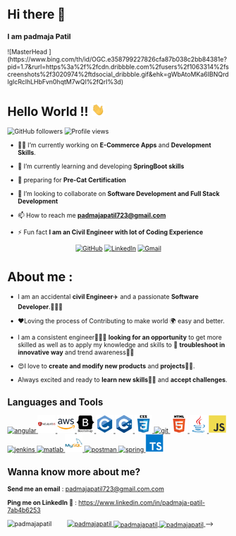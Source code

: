 <h1> Hi there 👋</h1>

<h3>I am padmaja Patil</h3>
![MasterHead ](https://www.bing.com/th/id/OGC.e358799227826cfa87b038c2bb84381e?pid=1.7&rurl=https%3a%2f%2fcdn.dribbble.com%2fusers%2f1063314%2fscreenshots%2f3020974%2ftdsocial_dribbble.gif&ehk=gWbAtoMKa6IBNQrdlgIcRclhLHbFvn0hqtM7wQI%2fQrI%3d) 

  
# Hello World !! <img src="https://github.com/Shreyajadhavpatil/Shreyajadhavpatil/blob/main/Assets/Hi.gif" width="30px">


<link href="style.css" rel="stylesheet"></link>



<!-- Followers -->
![GitHub followers](https://img.shields.io/github/followers/Shreyajadhavpatil?style=flat&label=FOLLOWERS) 
![Profile views](https://gpvc.arturio.dev/shreyajadhavpatil)  


- 👨‍💻 I’m currently working on **E-Commerce Apps** and **Development Skills**.

- 🔭 I’m currently learning and developing **SpringBoot skills**

- 🌱 preparing for **Pre-Cat Certification**

- 👯 I’m looking to collaborate on **Software Development and Full Stack Development**

- 📫 How to reach me **padmajapatil723@gmail.com**

- ⚡ Fun fact **I am an Civil Engineer with lot of Coding Experience**

<p align="center">
	<a href="https://github.com/padmajapatil" target="_blank"><img src="https://img.icons8.com/bubbles/50/000000/github.png" alt="GitHub"/></a>
	<a href="https://www.linkedin.com/in/padmaja-patil-7ab4b6253" target="_blank"><img src="https://img.icons8.com/bubbles/50/000000/linkedin.png" alt="LinkedIn"/></a>
<!-- 	<a href="https://www.instagram.com/_shree_017_/" target="_blank"><img src="https://img.icons8.com/bubbles/50/000000/instagram.png" alt="Instagram"/></a> -->
	<a href="mailto:padmajapatil723@gmail.com" target="_blank"><img src="https://img.icons8.com/bubbles/50/000000/gmail.png" alt="Gmail"/></a>
</p>


# **About me** :

- I am an accidental **civil Engineer**✈️ and a passionate **Software Developer**.👩🏻‍💻 
 - ❤️Loving the process of Contributing to make world 🌍 easy and better.
- I am a consistent engineer👩🏻‍💻  **looking for an opportunity** to get more skilled as well as to apply my knowledge and skills to 🎯 **troubleshoot in innovative way** and trend awareness🕵️‍♀️
- 😍I love to **create and modify new products** and **projects**👨‍💻.

- Always excited and ready to **learn new skills👨‍🎓** and **accept challenges**.





## **Languages and Tools**
<p align="left"> <a href="https://angular.io" target="_blank" rel="noreferrer"> <img src="https://angular.io/assets/images/logos/angular/angular.svg" alt="angular" width="40" height="40"/> </a> <a href="https://angular.io" target="_blank" rel="noreferrer"> <img src="https://raw.githubusercontent.com/devicons/devicon/master/icons/angularjs/angularjs-original-wordmark.svg" alt="angularjs" width="40" height="40"/> </a> <a href="https://aws.amazon.com" target="_blank" rel="noreferrer"> <img src="https://raw.githubusercontent.com/devicons/devicon/master/icons/amazonwebservices/amazonwebservices-original-wordmark.svg" alt="aws" width="40" height="40"/> </a> <a href="https://getbootstrap.com" target="_blank" rel="noreferrer"> <img src="https://raw.githubusercontent.com/devicons/devicon/master/icons/bootstrap/bootstrap-plain-wordmark.svg" alt="bootstrap" width="40" height="40"/> </a> <a href="https://www.cprogramming.com/" target="_blank" rel="noreferrer"> <img src="https://raw.githubusercontent.com/devicons/devicon/master/icons/c/c-original.svg" alt="c" width="40" height="40"/> </a> <a href="https://www.w3schools.com/cpp/" target="_blank" rel="noreferrer"> <img src="https://raw.githubusercontent.com/devicons/devicon/master/icons/cplusplus/cplusplus-original.svg" alt="cplusplus" width="40" height="40"/> </a> <a href="https://www.w3schools.com/css/" target="_blank" rel="noreferrer"> <img src="https://raw.githubusercontent.com/devicons/devicon/master/icons/css3/css3-original-wordmark.svg" alt="css3" width="40" height="40"/> </a> <a href="https://git-scm.com/" target="_blank" rel="noreferrer"> <img src="https://www.vectorlogo.zone/logos/git-scm/git-scm-icon.svg" alt="git" width="40" height="40"/> </a> <a href="https://www.w3.org/html/" target="_blank" rel="noreferrer"> <img src="https://raw.githubusercontent.com/devicons/devicon/master/icons/html5/html5-original-wordmark.svg" alt="html5" width="40" height="40"/> </a> <a href="https://www.java.com" target="_blank" rel="noreferrer"> <img src="https://raw.githubusercontent.com/devicons/devicon/master/icons/java/java-original.svg" alt="java" width="40" height="40"/> </a> <a href="https://developer.mozilla.org/en-US/docs/Web/JavaScript" target="_blank" rel="noreferrer"> <img src="https://raw.githubusercontent.com/devicons/devicon/master/icons/javascript/javascript-original.svg" alt="javascript" width="40" height="40"/> </a> <a href="https://www.jenkins.io" target="_blank" rel="noreferrer"> <img src="https://www.vectorlogo.zone/logos/jenkins/jenkins-icon.svg" alt="jenkins" width="40" height="40"/> </a> <a href="https://www.mathworks.com/" target="_blank" rel="noreferrer"> <img src="https://upload.wikimedia.org/wikipedia/commons/2/21/Matlab_Logo.png" alt="matlab" width="40" height="40"/> </a> <a href="https://www.mysql.com/" target="_blank" rel="noreferrer"> <img src="https://raw.githubusercontent.com/devicons/devicon/master/icons/mysql/mysql-original-wordmark.svg" alt="mysql" width="40" height="40"/> </a> <a href="https://postman.com" target="_blank" rel="noreferrer"> <img src="https://www.vectorlogo.zone/logos/getpostman/getpostman-icon.svg" alt="postman" width="40" height="40"/> </a> <a href="https://spring.io/" target="_blank" rel="noreferrer"> <img src="https://www.vectorlogo.zone/logos/springio/springio-icon.svg" alt="spring" width="40" height="40"/> </a> <a href="https://www.typescriptlang.org/" target="_blank" rel="noreferrer"> <img src="https://raw.githubusercontent.com/devicons/devicon/master/icons/typescript/typescript-original.svg" alt="typescript" width="40" height="40"/> </a> </p>


## **Wanna know more about me?** 
**Send me an email** : padmajapatil723@gmail.com.com

**Ping me on LinkedIn 📲** : <a href="https://www.linkedin.com/in/padmaja-patil-7ab4b6253">https://www.linkedin.com/in/padmaja-patil-7ab4b6253</a>

<!-- ## **GitHub Trophies :**
<!-- https://github.com/ryo-ma/github-profile-trophy -->

<p align="center">
  <a href="https://github.com/ryo-ma/github-profile-trophy">
    <img src="https://github-profile-trophy.vercel.app/?username=padmajapatil" alt="padmajapatil"  />
  </a> 


<a href ="https://github.com/padmajapatil" title="Redirect's to padmajapatil Github">
<img align="left" src="https://github-readme-stats.vercel.app/api?username=padmajapatil&show_icons=true&locale=en" alt="padmajapatil" />
  </a>

<a href ="https://github.com/padmajapatil" title="Redirect's to padmajapatill Github">
  <img align="center" src="https://github-readme-streak-stats.herokuapp.com/?user=padmajapatil&" alt="padmajapatil" />
  </a>	


<a href ="https://github.com/padmajapatil" title="Redirect's to padmajapatil Github">
  <img align="center" src="https://github-readme-stats.vercel.app/api/top-langs?username=padmajapatil&show_icons=true&locale=en&layout=compact" alt="padmajapatil" />
  </a>
	 -->

  



<!-- </p>

<p align="center">
<a href="">
 <img align="center" src="https://github.com/padmajapatil/padmajapatil/blob/main/Assets/thanks.gif" width="1000px" height="500px" >
  </p> -->
